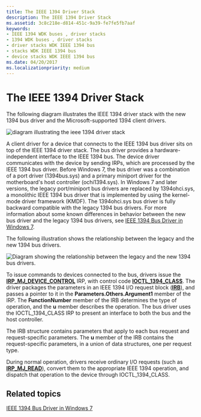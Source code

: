 ```yaml
---
title: The IEEE 1394 Driver Stack
description: The IEEE 1394 Driver Stack
ms.assetid: 3c8c218e-d814-451c-9a39-fe7fe5fb7aaf
keywords:
- IEEE 1394 WDK buses , driver stacks
- 1394 WDK buses , driver stacks
- driver stacks WDK IEEE 1394 bus
- stacks WDK IEEE 1394 bus
- device stacks WDK IEEE 1394 bus
ms.date: 04/20/2017
ms.localizationpriority: medium
---
```


# The IEEE 1394 Driver Stack





The following diagram illustrates the IEEE 1394 driver stack with the new 1394 bus driver and the Microsoft-supported 1394 client drivers.

![diagram illustrating the ieee 1394 driver stack](images/1394driverstack.png)

A client driver for a device that connects to the IEEE 1394 bus driver sits on top of the IEEE 1394 driver stack. The bus driver provides a hardware-independent interface to the IEEE 1394 bus. The device driver communicates with the device by sending IRPs, which are processed by the IEEE 1394 bus driver. Before Windows 7, the bus driver was a combination of a port driver (1394bus.sys) and a primary miniport driver for the motherboard's host controller (ochi1394.sys). In Windows 7 and later versions, the legacy port/miniport bus drivers are replaced by 1394ohci.sys, a monolithic IEEE 1394 bus driver that is implemented by using the kernel-mode driver framework (KMDF). The 1394ohci.sys bus driver is fully backward compatible with the legacy 1394 bus drivers. For more information about some known differences in behavior between the new bus driver and the legacy 1394 bus drivers, see [IEEE 1394 Bus Driver in Windows 7](https://docs.microsoft.com/windows-hardware/drivers/ieee/IEEE-1394-Bus-Driver-in-Windows-7).

The following illustration shows the relationship between the legacy and the new 1394 bus drivers.

![Diagram showing the relationship between the legacy and the new 1394 bus drivers.](images/1394busdriver.png)

To issue commands to devices connected to the bus, drivers issue the [**IRP\_MJ\_DEVICE\_CONTROL**](https://docs.microsoft.com/windows-hardware/drivers/kernel/irp-mj-device-control) IRP, with control code [**IOCTL\_1394\_CLASS**](https://docs.microsoft.com/windows-hardware/drivers/ddi/1394/ni-1394-ioctl_1394_class). The driver packages the parameters in an IEEE 1394 I/O request block ([**IRB**](https://docs.microsoft.com/windows-hardware/drivers/ddi/1394/ns-1394-_irb)), and passes a pointer to it in the **Parameters.Others.Argument1** member of the IRP. The **FunctionNumber** member of the IRB determines the type of operation, and the **u** member describes the operation. The bus driver uses the IOCTL\_1394\_CLASS IRP to present an interface to both the bus and the host controller.

The IRB structure contains parameters that apply to each bus request and request-specific parameters. The **u** member of the IRB contains the request-specific parameters, in a union of data structures, one per request type.

During normal operation, drivers receive ordinary I/O requests (such as [**IRP\_MJ\_READ**](https://docs.microsoft.com/windows-hardware/drivers/kernel/irp-mj-read)), convert them to the appropriate IEEE 1394 operation, and dispatch that operation to the device through IOCTL\_1394\_CLASS.

## Related topics
[IEEE 1394 Bus Driver in Windows 7](https://docs.microsoft.com/windows-hardware/drivers/ieee/IEEE-1394-Bus-Driver-in-Windows-7)  



